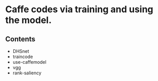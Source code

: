 # Caffe codes via training and using the model.
## Contents
+ DHSnet
+ traincode
+ use-caffemodel
+ vgg
+ rank-saliency